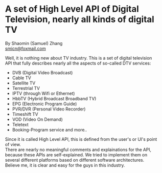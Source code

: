 # A set of High Level API of Digital Television, nearly all kinds of digital TV
By Shaomin (Samuel) Zhang <br>
smicn@foxmail.com

Well, it is nothing new about TV industry. This is a set of digital television API that fully describes 
nearly all the aspects of so-called DTV services: <br>
* DVB (Digital Video Broadcast)
* Cable TV
* Satellite TV
* Terrestrial TV
* IPTV (through Wifi or Ethernet)
* HbbTV (Hybrid Broadcast Broadband TV)
* EPG (Electronic Program Guide)
* PVR/DVR (Personal Video Recorder)
* Timeshift TV
* VOD (Video On Demand)
* Teletext
* Booking-Program service
and more.. <br>

Since it is called High Level API, this is defined from the user's or UI's point of view. <br>
There are nearly no meaningful comments and explainations for the API, because these APIs are self-explained. We tried to implement them on several different platforms based on different software architectures. Believe me, it is clear and easy for the guys in this industry.

